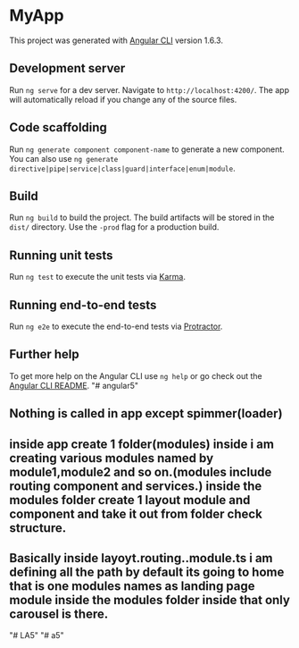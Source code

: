 # MyApp

This project was generated with [Angular CLI](https://github.com/angular/angular-cli) version 1.6.3.

## Development server

Run `ng serve` for a dev server. Navigate to `http://localhost:4200/`. The app will automatically reload if you change any of the source files.

## Code scaffolding

Run `ng generate component component-name` to generate a new component. You can also use `ng generate directive|pipe|service|class|guard|interface|enum|module`.

## Build

Run `ng build` to build the project. The build artifacts will be stored in the `dist/` directory. Use the `-prod` flag for a production build.

## Running unit tests

Run `ng test` to execute the unit tests via [Karma](https://karma-runner.github.io).

## Running end-to-end tests

Run `ng e2e` to execute the end-to-end tests via [Protractor](http://www.protractortest.org/).

## Further help

To get more help on the Angular CLI use `ng help` or go check out the [Angular CLI README](https://github.com/angular/angular-cli/blob/master/README.md).
"# angular5" 


## Nothing is called in app except spimmer(loader)

## inside app create 1 folder(modules) inside i am creating various modules named by module1,module2 and so on.(modules include routing component and services.) inside the modules folder create 1 layout  module and component and take it out from folder check structure.

## Basically inside layoyt.routing..module.ts i am defining all the path by default its going to home that is one modules names as landing page module inside the modules folder inside that only carousel is there.



"# LA5" 
"# a5" 
